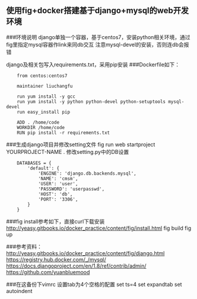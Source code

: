 使用fig+docker搭建基于django+mysql的web开发环境
----------------------------
###环境说明
django单独一个容器，基于centos7，安装python相关环境，通过fig里指定mysql容器作link来同db交互
注意mysql-devel的安装，否则连db会报错

django及相关包写入requirements.txt，采用pip安装
###Dockerfile如下：

        from centos:centos7
        
        maintainer liuchangfu
        
        run yum install -y gcc
        run yum install -y python python-devel python-setuptools mysql-devel
        run easy_install pip
        
        ADD . /home/code
        WORKDIR /home/code
        RUN pip install -r requirements.txt



###生成django项目并修改setting文件
fig run web startproject YOURPROJECT-NAME . 
修改setting.py中的DB设置

        DATABASES = {
            'default': {
                'ENGINE': 'django.db.backends.mysql',
                'NAME': 'cmsm',
                'USER': 'user',
                'PASSWORD': 'userpasswd',
                'HOST': 'db',
                'PORT': '3306',
            }
        }



###fig install参考如下，直接curl下载安装
http://yeasy.gitbooks.io/docker_practice/content/fig/install.html
        fig build
        fig up


###参考资料：
http://yeasy.gitbooks.io/docker_practice/content/fig/django.html
https://registry.hub.docker.com/_/mysql/
https://docs.djangoproject.com/en/1.8/ref/contrib/admin/
https://github.com/yuanbluemood

###在这备份下vimrc 设置tab为4个空格的配置
        set ts=4
        set expandtab
        set autoindent

